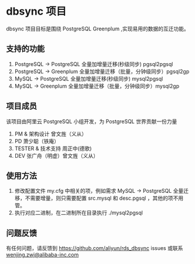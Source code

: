 # dbsync 项目

dbsync 项目目标是围绕 PostgreSQL Greenplum ,实现易用的数据的互迁功能。

## 支持的功能

1. PostgreSQL -> PostgreSQL 全量加增量迁移(秒级同步) pgsql2pgsql
2. PostgreSQL -> Greenplum 全量加增量迁移（批量，分钟级同步）pgsql2gp
3. MySQL -> PostgreSQL 全量加增量迁移(秒级同步) mysql2pgsql
4. MySQL -> Greenplum 全量加增量迁移（批量，分钟级同步）mysql2gp

## 项目成员
该项目由阿里云 PostgreSQL 小组开发，为 PostgreSQL 世界贡献一份力量

1. PM & 架构设计 曾文旌（义从）
2. PD 萧少聪（铁庵）
3. TESTER & 技术支持 周正中(德歌)
4. DEV 张广舟（明虚）曾文旌（义从）

## 使用方法
1. 修改配置文件 my.cfg 中相关的项，例如需求 MySQL -> PostgreSQL 全量迁移，不需要增量，则只需要配置 src.mysql 和 desc.pgsql ，其他的项不用管。
2. 执行对应二进制，在二进制所在目录执行 ./mysql2pgsql 

## 问题反馈
有任何问题，请反馈到 https://github.com/aliyun/rds_dbsync issues 或联系 wenjing.zwj@alibaba-inc.com
